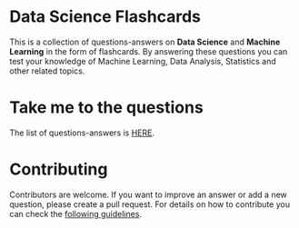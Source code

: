 # Data Science Flashcards
This is a collection of questions-answers on **Data Science** and **Machine Learning** in the form of flashcards. By answering these questions you can test your knowledge of Machine Learning, Data Analysis, Statistics and other related topics. 

# Take me to the questions
The list of questions-answers is [HERE](https://klaus78.github.io/Data-Science-Flashcards). 

# Contributing
Contributors are welcome. If you want to improve an answer or add a new question, please create a pull request. For details on how to contribute you can check the [following guidelines](https://github.com/klaus78/Data-Science-Flashcards/blob/master/Contributing.md).
